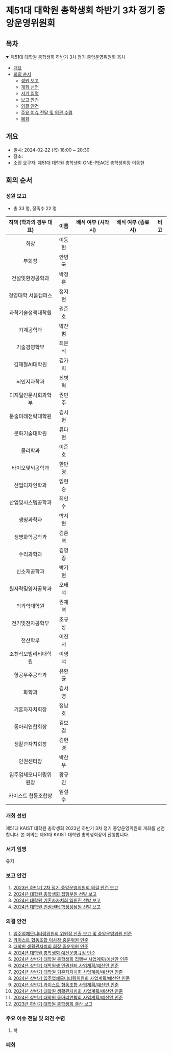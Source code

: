 제51대 대학원 총학생회 하반기 3차 정기 중앙운영위원회 
===

## 목차

<details open>
<summary>제51대 대학원 총학생회 하반기 3차 정기 중앙운영위원회 목차</summary>
  
- [개요](#개요) 
- [회의 순서](#회의-순서) 
	- [성원 보고](#성원-보고) 
	- [개회 선언](#개회-선언) 
	- [서기 임명](#서기-임명) 
	- [보고 안건](#보고-안건) 
	- [의결 안건](#의결-안건) 
	- [주요 이슈 전달 및 의견 수렴](#주요-이슈-전달-및-의견-수렴) 
	- [폐회](#폐회) 
</details>

## 개요 
- 일시: 2024-02-22 (목) 18:00 ~ 20:30
- 장소: 
- 소집 요구자: 제51대 대학원 총학생회 ONE-PEACE 총학생회장 이동헌

## 회의 순서
### 성원 보고
- 총 33 명, 정족수 22 명  

| 직책 (학과의 경우 대표) | 이름  | 배석 여부 (시작 시) | 배석 여부 (종료 시) | 비고 | 
|:---:|:---:|:---:|:---:|:---:|
| 회장 | 이동헌 ||||
| 부회장 | 안병국 ||||
| 건설및환경공학과 | 박정훈 ||||
| 경영대학 서울캠퍼스 | 정지현 ||||
| 과학기술정책대학원 | 권준호 ||||
| 기계공학과 | 박찬범 ||||
| 기술경영학부 | 최문석 ||||
| 김재철AI대학원 | 김가희 ||||
| 뇌인지과학과 | 최병혁 ||||
| 디지털인문사회과학부 | 권민주 ||||
| 문술미래전략대학원 | 김시현 ||||
| 문화기술대학원 | 류다현 ||||
| 물리학과 | 이준호 ||||
| 바이오및뇌공학과 | 한만영 ||||
| 산업디자인학과 | 임현승 ||||
| 산업및시스템공학과 | 최인수 ||||
| 생명과학과 | 박지현 ||||
| 생명화학공학과 | 김준혁 ||||
| 수리과학과 | 김영종 ||||
| 신소재공학과 | 박기현 ||||
| 원자력및양자공학과 | 오태석 ||||
| 의과학대학원 | 권재혁 ||||
| 전기및전자공학부 | 조규상 ||||
| 전산학부 | 이진서 ||||
| 조천식모빌리티대학원 | 이영석 ||||
| 항공우주공학과 | 유환균 ||||
| 화학과 | 김서영 ||||
| 기혼자자치회장 | 정남호 ||||
| 동아리연합회장 | 김보겸 ||||
| 생활관자치회장 | 김현경 ||||
| 인권센터장 | 박찬우 ||||
| 입주업체모니터링위원장 | 황규진 ||||
| 카이스트 협동조합장 | 임철수 ||||

### 개회 선언
제51대 KAIST 대학원 총학생회 2023년 하반기 3차 정기 중앙운영위원회 개회를 선언합니다. 본 회의는 제51대 KAIST 대학원 총학생회장이 진행합니다.

### 서기 임명
유지

### 보고 안건
1. [2023년 하반기 2차 정기 중앙운영위원회 의결 안건 보고](보고안건/원총/agenda01.md)
2. [2024년 대학원 총학생회 집행부원 선발 보고](보고안건/원총집행부.md)
3. [2024년 대학원 기혼자자치회 임원진 선발 보고](보고안건/기자회/agenda01.md)
4. [2024년 대학원 인권센터 학생상담원 선발 보고](보고안건/인권센터/인권센터_학생상담원_선출보고.md)

### 의결 안건
1. [입주업체모니터링위원회 위원장 선출 보고 및 중앙운영위원 인준](의결안건/입모위/입모위_중운위원.md)
2. [카이스트 협동조합 이사장 중운위원 인준]()
3. [대학원 생활관자치회 회장 중운위원 인준](의결안건/생자회/중운위원인준.md)
4. [2024년 대학원 총학생회 예산운영규정 인준](의결안건/원총/예산운영규정.md)
5. [2024년 상반기 대학원 총학생회 집행부 사업계획/예산안 인준](의결안건/원총/agenda01.md)
6. [2024년 상반기 대학원생 인권센터 사업계획/예산안 인준](의결안건/인권센터/상반기_사업계획_예산안_인준.md)
7. [2024년 상반기 대학원 기혼자자치회 사업계획/예산안 인준](의결안건/기자회/agenda09.md)
8. [2024년 상반기 입주업체모니터링위원회 사업계획/예산안 인준](의결안건/입모위/입주업체모니터링위원회_안건본문_황규진.md)
9. [2024년 상반기 카이스트 협동조합 사업계획/예산안 인준](의결안건/협동조합/2023년_상반기_카이스트협동조합_사업계획_예산안_인준.md)
10. [2024년 상반기 대학원 생활관자치회 사업계획/예산안 인준](의결안건/생자회/2_안건본문.md)
11. [2024년 상반기 대학원 동아리연합회 사업계획/예산안 인준](의결안건/동연/2_대학원동아리연합회_안건본문_김보겸.md)
12. [2023년 하반기 대학원 총학생회 결산 보고](보고안건/원총/agenda02.md)


### 주요 이슈 전달 및 의견 수렴
1. 학

### 폐회

